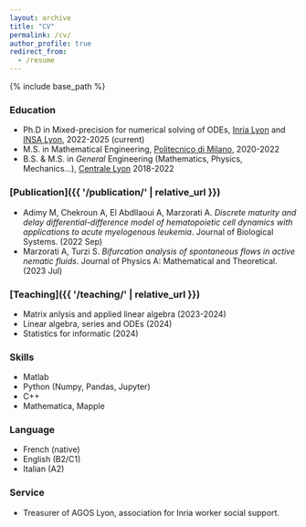 ```yaml
---
layout: archive
title: "CV"
permalink: /cv/
author_profile: true
redirect_from:
  - /resume
---
```


{% include base_path %}

### Education

* Ph.D in Mixed-precision for numerical solving of ODEs, [Inria Lyon](https://www.inria.fr/fr/centre-inria-de-lyon) and [INSA Lyon](https://www.insa-lyon.fr/), 2022-2025 (current)
* M.S. in Mathematical Engineering, [Politecnico di Milano](https://www.polimi.it/en/), 2020-2022
* B.S. & M.S. in *General* Engineering (Mathematics, Physics, Mechanics...), [Centrale Lyon](https://www.ec-lyon.fr/en) 2018-2022

### [Publication]({{ '/publication/' | relative_url }})

* Adimy M, Chekroun A, El Abdllaoui A, Marzorati A. *Discrete maturity and delay differential-difference model of hematopoietic cell dynamics with applications to acute myelogenous leukemia*. Journal of Biological Systems. (2022 Sep)
* Marzorati A, Turzi S. *Bifurcation analysis of spontaneous flows in active nematic fluids*. Journal of Physics A: Mathematical and Theoretical. (2023 Jul)


### [Teaching]({{ '/teaching/' | relative_url }})

* Matrix anlysis and applied linear algebra (2023-2024)
* Linear algebra, series and ODEs (2024)
* Statistics for informatic (2024)
  
### Skills

* Matlab
* Python (Numpy, Pandas, Jupyter)
* C++ 
* Mathematica, Mapple

### Language

* French (native)
* English (B2/C1)
* Italian (A2)

### Service

* Treasurer of AGOS Lyon, association for Inria worker social support.
